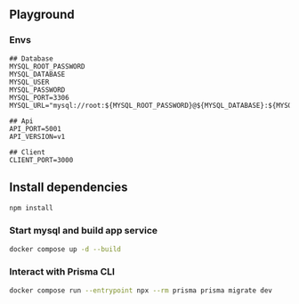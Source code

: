 ## Playground

### Envs
```
## Database
MYSQL_ROOT_PASSWORD
MYSQL_DATABASE
MYSQL_USER
MYSQL_PASSWORD
MYSQL_PORT=3306
MYSQL_URL="mysql://root:${MYSQL_ROOT_PASSWORD}@${MYSQL_DATABASE}:${MYSQL_PORT}/${MYSQL_DATABASE}"

## Api
API_PORT=5001
API_VERSION=v1

## Client
CLIENT_PORT=3000
```

## Install dependencies
```bash
npm install
```

### Start mysql and build app service
```bash 
docker compose up -d --build
```

### Interact with Prisma CLI
```bash
docker compose run --entrypoint npx --rm prisma prisma migrate dev
```